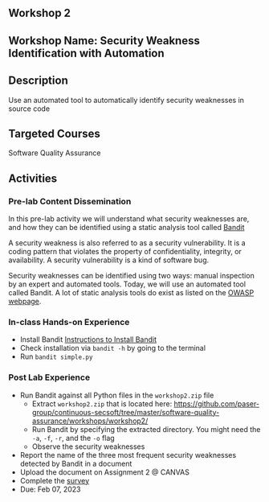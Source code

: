 ## Workshop 2

## Workshop Name: Security Weakness Identification with Automation

## Description

Use an automated tool to automatically identify security weaknesses in source code

## Targeted Courses

Software Quality Assurance

## Activities

### Pre-lab Content Dissemination

In this pre-lab activity we will understand what security weaknesses are, and how they can be identified using a
static analysis tool called [Bandit](https://bandit.readthedocs.io/en/latest/)

A security weakness is also referred to as a security vulnerability. It is a coding pattern that violates the property
of confidentiality, integrity, or availability. A security vulnerability is a kind of software bug.

Security weaknesses can be identified using two ways: manual inspection by an expert and automated tools. Today, we will use an automated tool called Bandit. A lot of static analysis tools do exist as listed on the [OWASP webpage](https://owasp.org/www-community/Source_Code_Analysis_Tools).

### In-class Hands-on Experience

- Install Bandit [Instructions to Install Bandit](https://bandit.readthedocs.io/en/latest/start.html#installation)
- Check installation via `bandit -h` by going to the terminal
- Run `bandit simple.py`

### Post Lab Experience

- Run Bandit against all Python files in the `workshop2.zip` file
  - Extract `workshop2.zip` that is located here: https://github.com/paser-group/continuous-secsoft/tree/master/software-quality-assurance/workshops/workshop2/
  - Run Bandit by specifying the extracted directory. You might need the `-a`, `-f`, `-r`, and the `-o` flag
  - Observe the security weaknesses
- Report the name of the three most frequent security weaknesses detected by Bandit in a document
- Upload the document on Assignment 2 @ CANVAS
- Complete the [survey](https://auburn.qualtrics.com/jfe/form/SV_3C2YB8CeV2IWlN4)
- Due: Feb 07, 2023
